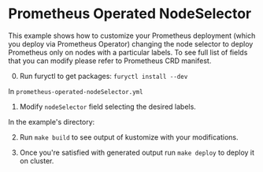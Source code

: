 # Prometheus Operated NodeSelector

This example shows how to customize your Prometheus deployment (which you deploy via Prometheus Operator) changing the node selector to deploy Prometheus only on nodes with a particular labels. To see full list of fields that you can modify please refer to Prometheus CRD manifest.

0. Run furyctl to get packages: `furyctl install --dev`

In `prometheus-operated-nodeSelector.yml`

1. Modify `nodeSelector` field selecting the desired labels.

In the example's directory:

2. Run `make build` to see output of kustomize with your modifications.

3. Once you're satisfied with generated output run `make deploy` to deploy it on cluster.
